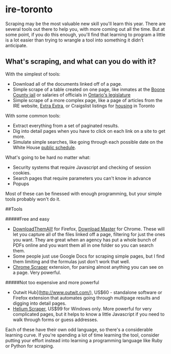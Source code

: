 ire-toronto
===========
Scraping may be the most valuable new skill you'll learn this year. There are several tools out there to help you, with more coming out all the time. But at some point, if you do this enough, you'll find that learning to program a little is a lot easier than trying to wrangle a tool into something it didn't anticipate. 

What's scraping, and what can you do with it?
-----

With the simplest of tools:
* Download all of the documents linked off of a page.
* Simple scrape of a table created on one page, like inmates at the [Boone County jail](http://showmeboone.com/sheriff/jailresidents/jailresidents.asp) or salaries of officials in [Ontario's legislature](http://www.fin.gov.on.ca/en/publications/salarydisclosure/pssd/orgs.php?organization=legislative&year=2013)
* Simple scrape of a more complex page, like a page of articles from the IRE website, [Extra Extra](http://www.ire.org/blog/extra-extra/), or Craigslist listings for [housing](http://toronto.en.craigslist.ca/apa/) in Toronto

With some common tools:
* Extract everything from a set of paginated results. 
* Dig into detail pages when you have to click on each link on a site to get more. 
* Simulate simple searches, like going through each possible date on the White House [public schedule](http://www.whitehouse.gov/schedule/complete/2013-11-04). 

What's going to be hard no matter what:
* Security systems that require Javascript and checking of session cookies.
* Search pages that require parameters you can't know in advance
* Popups

Most of these can be finessed with enough programming, but your simple tools probably won't do it. 

##Tools 

#####Free and easy

* [DownloadThemAll!](https://addons.mozilla.org/en-US/firefox/addon/downthemall/) for Firefox, [Download Master](https://chrome.google.com/webstore/detail/download-master/mcceagdollnkjlogmdckgjakjapmkdjf?hl=en-US) for Chrome.  These will let you capture all of the files linked off a page, filtering for just the ones you want. They are great when an agency has put a whole bunch of PDFs online and you want them all in one folder so you can search them.
* Some people just use Google Docs for scraping simple pages, but I find them limiting and the formulas just don't work that well. 
* [Chrome Scraper](https://chrome.google.com/webstore/detail/scraper/mbigbapnjcgaffohmbkdlecaccepngjd?hl=en) extension, for parsing almost anything you can see on a page. Very powerful.

#####Not too expensive and more powerful

* Outwit Hub](http://www.outwit.com/),  US$60 - standalone software or Firefox extension that automates going through multipage results and digging into detail pages.
* [Helium Scraper](http://www.heliumscraper.com/en/index.php?p=home), US$99 for Windows only. More powerful for very complicated pages, but it helps to know a little Javascript if you need to walk through forms or guess addresses.

Each of these have their own odd language, so there's a considerable learning curve. If you're spending a lot of time learning the tool, consider putting your effort instead into learning a programming language like Ruby or Python for scraping.

